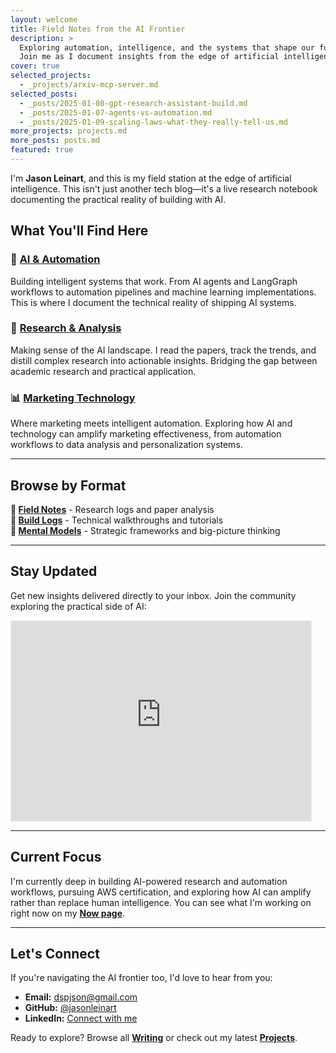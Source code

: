 ```yaml
---
layout: welcome
title: Field Notes from the AI Frontier
description: >
  Exploring automation, intelligence, and the systems that shape our future.
  Join me as I document insights from the edge of artificial intelligence.
cover: true
selected_projects:
  - _projects/arxiv-mcp-server.md
selected_posts:
  - _posts/2025-01-08-gpt-research-assistant-build.md
  - _posts/2025-01-07-agents-vs-automation.md
  - _posts/2025-01-09-scaling-laws-what-they-really-tell-us.md
more_projects: projects.md
more_posts: posts.md
featured: true
---
```


I'm **Jason Leinart**, and this is my field station at the edge of artificial intelligence. This isn't just another tech blog—it's a live research notebook documenting the practical reality of building with AI.

## What You'll Find Here

### 🤖 [AI & Automation](/blog/ai-automation/)
Building intelligent systems that work. From AI agents and LangGraph workflows to automation pipelines and machine learning implementations. This is where I document the technical reality of shipping AI systems.

### 🔬 [Research & Analysis](/blog/research-analysis/)
Making sense of the AI landscape. I read the papers, track the trends, and distill complex research into actionable insights. Bridging the gap between academic research and practical application.

### 📊 [Marketing Technology](/blog/marketing-technology/)
Where marketing meets intelligent automation. Exploring how AI and technology can amplify marketing effectiveness, from automation workflows to data analysis and personalization systems.

---

## Browse by Format

**🧪 [Field Notes](/tag-field-notes/)** - Research logs and paper analysis  
**🔧 [Build Logs](/tag-build-logs/)** - Technical walkthroughs and tutorials  
**🧠 [Mental Models](/tag-mental-models/)** - Strategic frameworks and big-picture thinking

---

## Stay Updated

Get new insights delivered directly to your inbox. Join the community exploring the practical side of AI:

<iframe src="https://jasonleinart.substack.com/embed" width="480" height="320" style="border:1px solid #EEE; background:white;" frameborder="0" scrolling="no"></iframe>

---

## Current Focus

I'm currently deep in building AI-powered research and automation workflows, pursuing AWS certification, and exploring how AI can amplify rather than replace human intelligence. You can see what I'm working on right now on my **[Now page](/now/)**.

---

## Let's Connect

If you're navigating the AI frontier too, I'd love to hear from you:

- **Email:** dspjson@gmail.com
- **GitHub:** [@jasonleinart](https://github.com/jasonleinart)
- **LinkedIn:** [Connect with me](https://linkedin.com/in/jason-leinart)

Ready to explore? Browse all **[Writing](/blog/)** or check out my latest **[Projects](/projects/)**.
